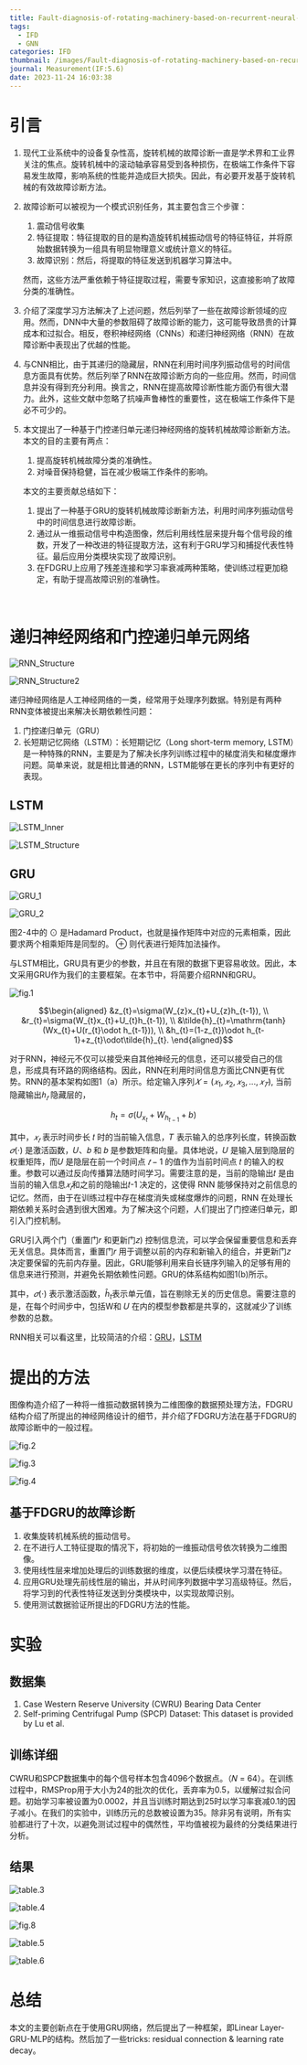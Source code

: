 ```yaml
---
title: Fault-diagnosis-of-rotating-machinery-based-on-recurrent-neural-networks
tags:
  - IFD
  - GNN
categories: IFD
thumbnail: /images/Fault-diagnosis-of-rotating-machinery-based-on-recurrent-neural-networks/fig.3.png
journal: Measurement(IF:5.6)
date: 2023-11-24 16:03:38
---
```


# 引言

1. 现代工业系统中的设备复杂性高，旋转机械的故障诊断一直是学术界和工业界关注的焦点。旋转机械中的滚动轴承容易受到各种损伤，在极端工作条件下容易发生故障，影响系统的性能并造成巨大损失。因此，有必要开发基于旋转机械的有效故障诊断方法。

2. 故障诊断可以被视为一个模式识别任务，其主要包含三个步骤：

   1. 震动信号收集
   2. 特征提取：特征提取的目的是构造旋转机械振动信号的特征特征，并将原始数据转换为一组具有明显物理意义或统计意义的特征。
   3. 故障识别：然后，将提取的特征发送到机器学习算法中。

   然而，这些方法严重依赖于特征提取过程，需要专家知识，这直接影响了故障分类的准确性。

3. 介绍了深度学习方法解决了上述问题，然后列举了一些在故障诊断领域的应用。然而，DNN中大量的参数阻碍了故障诊断的能力，这可能导致昂贵的计算成本和过拟合。相反，卷积神经网络（CNNs）和递归神经网络（RNN）在故障诊断中表现出了优越的性能。

4. 与CNN相比，由于其递归的隐藏层，RNN在利用时间序列振动信号的时间信息方面具有优势。然后列举了RNN在故障诊断方向的一些应用。然而，时间信息并没有得到充分利用。换言之，RNN在提高故障诊断性能方面仍有很大潜力。此外，这些文献中忽略了抗噪声鲁棒性的重要性，这在极端工作条件下是必不可少的。

5. 本文提出了一种基于门控递归单元递归神经网络的旋转机械故障诊断新方法。本文的目的主要有两点：

   1. 提高旋转机械故障分类的准确性。
   2. 对噪音保持稳健，旨在减少极端工作条件的影响。

   本文的主要贡献总结如下：

   1. 提出了一种基于GRU的旋转机械故障诊断新方法，利用时间序列振动信号中的时间信息进行故障诊断。
   2. 通过从一维振动信号中构造图像，然后利用线性层来提升每个信号段的维数，开发了一种改进的特征提取方法，这有利于GRU学习和捕捉代表性特征。最后应用分类模块实现了故障识别。
   3. 在FDGRU上应用了残差连接和学习率衰减两种策略，使训练过程更加稳定，有助于提高故障识别的准确性。

​	

# 递归神经网络和门控递归单元网络
![RNN_Structure](/images/Fault-diagnosis-of-rotating-machinery-based-on-recurrent-neural-networks/RNN_Structure.jpg)

![RNN_Structure2](/images/Fault-diagnosis-of-rotating-machinery-based-on-recurrent-neural-networks/RNN_Structure2.jpg)

递归神经网络是人工神经网络的一类，经常用于处理序列数据。特别是有两种RNN变体被提出来解决长期依赖性问题：

1. 门控递归单元（GRU）
2. 长短期记忆网络（LSTM）：长短期记忆（Long short-term memory, LSTM）是一种特殊的RNN，主要是为了解决长序列训练过程中的梯度消失和梯度爆炸问题。简单来说，就是相比普通的RNN，LSTM能够在更长的序列中有更好的表现。



## LSTM

![LSTM_Inner](/images/Fault-diagnosis-of-rotating-machinery-based-on-recurrent-neural-networks/LSTM_Inner.png)

![LSTM_Structure](/images/Fault-diagnosis-of-rotating-machinery-based-on-recurrent-neural-networks/LSTM_Structure.png)

## GRU

![GRU_1](/images/Fault-diagnosis-of-rotating-machinery-based-on-recurrent-neural-networks/GRU_1.png)

![GRU_2](/images/Fault-diagnosis-of-rotating-machinery-based-on-recurrent-neural-networks/GRU_2.png)

图2-4中的 ⊙ 是Hadamard Product，也就是操作矩阵中对应的元素相乘，因此要求两个相乘矩阵是同型的。 ⊕ 则代表进行矩阵加法操作。

与LSTM相比，GRU具有更少的参数，并且在有限的数据下更容易收敛。因此，本文采用GRU作为我们的主要框架。在本节中，将简要介绍RNN和GRU。

![fig.1](/images/Fault-diagnosis-of-rotating-machinery-based-on-recurrent-neural-networks/fig.1.png)

$$\begin{aligned}
&z_{t}=\sigma(W_{z}x_{t}+U_{z}h_{t-1}), \\
&r_{t}=\sigma(W_{t}x_{t}+U_{t}h_{t-1}), \\
&\tilde{h}_{t}=\mathrm{tanh}(Wx_{t}+U(r_{t}\odot h_{t-1})), \\
&h_{t}=(1-z_{t})\odot h_{t-1}+z_{t}\odot\tilde{h}_{t}.
\end{aligned}$$

对于RNN，神经元不仅可以接受来自其他神经元的信息，还可以接受自己的信息，形成具有环路的网络结构。因此，RNN在利用时间信息方面比CNN更有优势。RNN的基本架构如图1（a）所示。给定输入序列$𝑋 = (𝑥_1,𝑥_2,𝑥_3,...,𝑥_𝑇)$, 当前隐藏输出$ℎ_𝑡$ 隐藏层的，

$$h_t=\sigma(U_{x_t}+W_{h_{t-1}}+b)$$

其中，$𝑥_𝑡$ 表示时间步长 𝑡 时的当前输入信息，𝑇 表示输入的总序列长度，转换函数 $𝜎(⋅)$ 是激活函数，𝑈、𝑏 和 𝑏 是参数矩阵和向量。具体地说，𝑈 是输入层到隐层的权重矩阵，而𝑈 是隐层在前一个时间点 $𝑡 - 1$ 的值作为当前时间点 𝑡 的输入的权重。参数可以通过反向传播算法随时间学习。需要注意的是，当前的隐输出𝑡 是由当前的输入信息$𝑥_𝑡$和之前的隐输出𝑡-1 决定的，这使得 RNN 能够保持对之前信息的记忆。然而，由于在训练过程中存在梯度消失或梯度爆炸的问题，RNN 在处理长期依赖关系时会遇到很大困难。为了解决这个问题，人们提出了门控递归单元，即引入门控机制。

GRU引入两个门（重置门𝑟 和更新门𝑧) 控制信息流，可以学会保留重要信息和丢弃无关信息。具体而言，重置门𝑟 用于调整以前的内存和新输入的组合，并更新门𝑧 决定要保留的先前内存量。因此，GRU能够利用来自长链序列输入的足够有用的信息来进行预测，并避免长期依赖性问题。GRU的体系结构如图1(b)所示。

其中，$𝜎(⋅)$ 表示激活函数，$\hat{h}_t$表示单元值，旨在剔除无关的历史信息。需要注意的是，在每个时间步中，包括W和 𝑈 在内的模型参数都是共享的，这就减少了训练参数的总数。

RNN相关可以看这里，比较简洁的介绍：[GRU](https://zhuanlan.zhihu.com/p/32481747)，[LSTM](https://zhuanlan.zhihu.com/p/32085405)

# 提出的方法

图像构造介绍了一种将一维振动数据转换为二维图像的数据预处理方法，FDGRU结构介绍了所提出的神经网络设计的细节，并介绍了FDGRU方法在基于FDGRU的故障诊断中的一般过程。

![fig.2](/images/Fault-diagnosis-of-rotating-machinery-based-on-recurrent-neural-networks/fig.2.png)

![fig.3](/images/Fault-diagnosis-of-rotating-machinery-based-on-recurrent-neural-networks/fig.3.png)

![fig.4](/images/Fault-diagnosis-of-rotating-machinery-based-on-recurrent-neural-networks/fig.4.png)



## 基于FDGRU的故障诊断

1. 收集旋转机械系统的振动信号。
2. 在不进行人工特征提取的情况下，将初始的一维振动信号依次转换为二维图像。
3. 使用线性层来增加处理后的训练数据的维度，以便后续模块学习潜在特征。
4. 应用GRU处理先前线性层的输出，并从时间序列数据中学习高级特征。然后，将学习到的代表性特征发送到分类模块中，以实现故障识别。
5. 使用测试数据验证所提出的FDGRU方法的性能。



# 实验

## 数据集

1. Case Western Reserve University (CWRU) Bearing Data Center
2. Self-priming Centrifugal Pump (SPCP) Dataset: This dataset is provided by Lu et al.

## 训练详细

CWRU和SPCP数据集中的每个信号样本包含4096个数据点。（𝑁 = 64）。在训练过程中，RMSProp用于大小为24的批次的优化，丢弃率为0.5，以缓解过拟合问题。初始学习率被设置为0.0002，并且当训练时期达到25时以学习率衰减0.1的因子减小。在我们的实验中，训练历元的总数被设置为35。除非另有说明，所有实验都进行了十次，以避免测试过程中的偶然性，平均值被视为最终的分类结果进行分析。

## 结果

![table.3](/images/Fault-diagnosis-of-rotating-machinery-based-on-recurrent-neural-networks/table.3.png)

![table.4](/images/Fault-diagnosis-of-rotating-machinery-based-on-recurrent-neural-networks/table.4.png)

![fig.8](/images/Fault-diagnosis-of-rotating-machinery-based-on-recurrent-neural-networks/fig.8.png)

![table.5](/images/Fault-diagnosis-of-rotating-machinery-based-on-recurrent-neural-networks/table.5.png)

![table.6](/images/Fault-diagnosis-of-rotating-machinery-based-on-recurrent-neural-networks/table.6.png)



# 总结

本文的主要创新点在于使用GRU网络，然后提出了一种框架，即Linear Layer-GRU-MLP的结构。然后加了一些tricks: residual connection & learning rate decay。
















